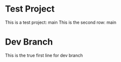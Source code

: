# Test Project
This is a test project: main
This is the second row: main

# Dev Branch
This is the true first line for dev branch